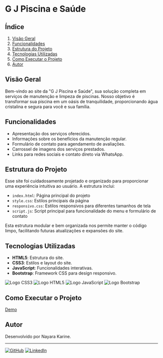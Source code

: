 # G J Piscina e Saúde

## Índice
1. [Visão Geral](#visão-geral)
2. [Funcionalidades](#funcionalidades)
3. [Estrutura do Projeto](#estrutura-do-projeto)
4. [Tecnologias Utilizadas](#tecnologias-utilizadas)
5. [Como Executar o Projeto](#como-executar-o-projeto)
6. [Autor](#autor)

## Visão Geral
Bem-vindo ao site da "G J Piscina e Saúde", sua solução completa em serviços de manutenção e limpeza de piscinas. Nosso objetivo é transformar sua piscina em um oásis de tranquilidade, proporcionando água cristalina e segura para você e sua família.

## Funcionalidades
- Apresentação dos serviços oferecidos.
- Informações sobre os benefícios da manutenção regular.
- Formulário de contato para agendamento de avaliações.
- Carrossel de imagens dos serviços prestados.
- Links para redes sociais e contato direto via WhatsApp.

## Estrutura do Projeto
Esse site foi cuidadosamente projetado e organizado para proporcionar uma experiência intuitiva ao usuário. A estrutura inclui:

- `index.html`: Página principal do projeto
- `style.css`: Estilos principais da página
- `responsivo.css`: Estilos responsivos para diferentes tamanhos de tela
- `script.js`: Script principal para funcionalidade do menu e formulário de contato

Esta estrutura modular e bem organizada nos permite manter o código limpo, facilitando futuras atualizações e expansões do site.


## Tecnologias Utilizadas
- **HTML5**: Estrutura do site.
- **CSS3**: Estilos e layout do site.
- **JavaScript**: Funcionalidades interativas.
- **Bootstrap**: Framework CSS para design responsivo.

![Logo CSS3](https://img.shields.io/badge/CSS3-1572B6?style=for-the-badge&logo=css3&logoColor=white)
![Logo HTML5](https://img.shields.io/badge/HTML5-E34F26?style=for-the-badge&logo=html5&logoColor=white)
![Logo JavaScript](https://img.shields.io/badge/JavaScript-F7DF1E?style=for-the-badge&logo=javascript&logoColor=black)
![Logo Bootstrap](https://img.shields.io/badge/Bootstrap-563D7C?style=for-the-badge&logo=bootstrap&logoColor=white)


## Como Executar o Projeto
[Demo](https://www.gjpiscinaesaude.com.br/)


## Autor
Desenvolvido por Nayara Karine.

---

[![GitHub](https://img.shields.io/badge/GitHub-Profile-24292e?logo=github)](https://github.com/nayarakarinearaujo)
[![LinkedIn](https://img.shields.io/badge/LinkedIn-Profile-0e76a8?logo=linkedin)](https://www.linkedin.com/in/nayarakarine-araujo)
